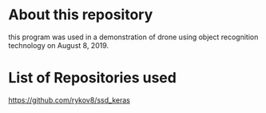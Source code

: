 # About this repository
this program was used in a demonstration of drone using object recognition technology on August 8, 2019.

# List of Repositories used
https://github.com/rykov8/ssd_keras

